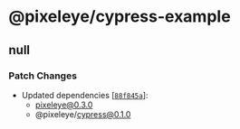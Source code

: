# @pixeleye/cypress-example

## null

### Patch Changes

- Updated dependencies [[`88f845a`](https://github.com/pixeleye-io/pixeleye/commit/88f845ab67a84a5fa9f1920a5b9d706133158a9f)]:
  - pixeleye@0.3.0
  - @pixeleye/cypress@0.1.0
